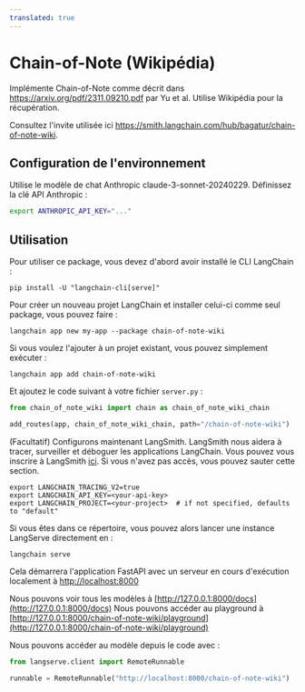 ```yaml
---
translated: true
---
```


# Chain-of-Note (Wikipédia)

Implémente Chain-of-Note comme décrit dans https://arxiv.org/pdf/2311.09210.pdf par Yu et al. Utilise Wikipédia pour la récupération.

Consultez l'invite utilisée ici https://smith.langchain.com/hub/bagatur/chain-of-note-wiki.

## Configuration de l'environnement

Utilise le modèle de chat Anthropic claude-3-sonnet-20240229. Définissez la clé API Anthropic :

```bash
export ANTHROPIC_API_KEY="..."
```

## Utilisation

Pour utiliser ce package, vous devez d'abord avoir installé le CLI LangChain :

```shell
pip install -U "langchain-cli[serve]"
```

Pour créer un nouveau projet LangChain et installer celui-ci comme seul package, vous pouvez faire :

```shell
langchain app new my-app --package chain-of-note-wiki
```

Si vous voulez l'ajouter à un projet existant, vous pouvez simplement exécuter :

```shell
langchain app add chain-of-note-wiki
```

Et ajoutez le code suivant à votre fichier `server.py` :

```python
from chain_of_note_wiki import chain as chain_of_note_wiki_chain

add_routes(app, chain_of_note_wiki_chain, path="/chain-of-note-wiki")
```

(Facultatif) Configurons maintenant LangSmith.
LangSmith nous aidera à tracer, surveiller et déboguer les applications LangChain.
Vous pouvez vous inscrire à LangSmith [ici](https://smith.langchain.com/).
Si vous n'avez pas accès, vous pouvez sauter cette section.

```shell
export LANGCHAIN_TRACING_V2=true
export LANGCHAIN_API_KEY=<your-api-key>
export LANGCHAIN_PROJECT=<your-project>  # if not specified, defaults to "default"
```

Si vous êtes dans ce répertoire, vous pouvez alors lancer une instance LangServe directement en :

```shell
langchain serve
```

Cela démarrera l'application FastAPI avec un serveur en cours d'exécution localement à
[http://localhost:8000](http://localhost:8000)

Nous pouvons voir tous les modèles à [http://127.0.0.1:8000/docs](http://127.0.0.1:8000/docs)
Nous pouvons accéder au playground à [http://127.0.0.1:8000/chain-of-note-wiki/playground](http://127.0.0.1:8000/chain-of-note-wiki/playground)

Nous pouvons accéder au modèle depuis le code avec :

```python
from langserve.client import RemoteRunnable

runnable = RemoteRunnable("http://localhost:8000/chain-of-note-wiki")
```
